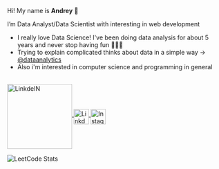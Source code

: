 Hi! My name is **Andrey** 👋    

I’m Data Analyst/Data Scientist with interesting in web development

- I really love Data Science! I've been doing data analysis for about 5 years and never stop having fun 🏄🏼‍♂️
- Trying to explain complicated thinks about data in a simple way -> [@dataanalytics](https://www.instagram.com/dataanalytics/)
- Also i'm interested in computer science and programming in general </br> 

</br>

  <a class="header-badge" target="_blank" href="https://www.codewars.com/users/Andreilinch">
      <img align="middle" alt="LinkdeIN" width="150px" alt="Codewars badge" src="https://www.codewars.com/users/Andreilinch/badges/micro">
  </a>
  <a class="header-badge" target="_blank" href="https://www.linkedin.com/in/andrey-korotkiy/">
      <img align="middle" alt="LinkdeIN" width="35px" src="https://plan2profit.ca/wp-content/uploads/2018/12/linkedin-logo-white.png">
  </a>
  <a target="_blank" href="https://www.instagram.com/dataanalytics/">
  <img align="middle" alt="Instagram" width="35px" src="https://proofmart.com/wp-content/uploads/2021/06/instagram-6-low.png" />
  </a>
  
 ![LeetCode Stats](https://leetcard.jacoblin.cool/andreikorotkiy?theme=dark&font=Montserrat&ext=heatmap)
  
 <!--- [![LeetCode stats](https://leetcode-stats-six.vercel.app/api?username=andreikorotkiy&theme=dark)](https://leetcode.com/andreikorotkiy/) --->


<!---
Andreilinch/Andreilinch is a ✨ special ✨ repository because its `README.md` (this file) appears on your GitHub profile.
You can click the Preview link to take a look at your changes.
--->
